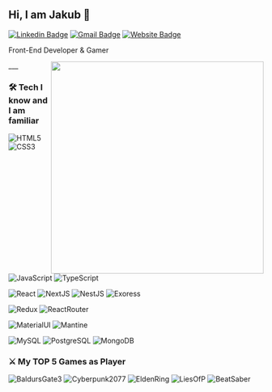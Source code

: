 ## Hi, I am Jakub 👋

[![Linkedin Badge](https://img.shields.io/badge/-jakubwilk-blue?style=flat-square&logo=Linkedin&logoColor=white&link=https://www.linkedin.com/in/jakub-wilk/)](https://www.linkedin.com/in/jakub-wilk/)
[![Gmail Badge](https://img.shields.io/badge/-jakub.wilk@jakubwilk.pl-c14438?style=flat-square&logo=Gmail&logoColor=white&link=mailto:jakub.wilk@jakubwilk.pl)](mailto:jakub.wilk@jakubwilk.pl) 
[![Website Badge](https://img.shields.io/badge/-jakubwilk.pl-black?style=flat-square&link=https://jakubwilk.pl/)](https://www.jakubwilk.pl/)

Front-End Developer & Gamer

<a href="https://github.com/anuraghazra/github-readme-stats" title="Preview">
    <img align="right" width="420" height="auto" src="https://github-readme-stats.vercel.app/api?username=jakubwilk&show_icons=true&theme=dark&border_color=61dafb&hide_border=true&include_all_commits=true" />
</a>
___

### 🛠️ Tech I know and I am familiar

![HTML5](https://img.shields.io/badge/-HTML5-000000?style=flat&logo=html5)
![CSS3](https://img.shields.io/badge/-CSS3-000000?style=flat&logo=css3)
![JavaScript](https://img.shields.io/badge/-JavaScript-000000?style=flat&logo=javascript)
![TypeScript](https://img.shields.io/badge/-TypeScript-000000?style=flat&logo=typescript)

![React](https://img.shields.io/badge/-React-000000?style=flat&logo=react)
![NextJS](https://img.shields.io/badge/-NextJS-000000?style=flat&logo=next.js)
![NestJS](https://img.shields.io/badge/-NestJS-000000?style=flat&logo=nestjs)
![Exoress](https://img.shields.io/badge/-Express-000000?style=flat&logo=express)

![Redux](https://img.shields.io/badge/-Redux-000000?style=flat&logo=redux)
![ReactRouter](https://img.shields.io/badge/-React%20Router-000000?style=flat&logo=react-router)

![MaterialUI](https://img.shields.io/badge/-MaterialUI-000000?style=flat&logo=mui)
![Mantine](https://img.shields.io/badge/-Mantine-000000?style=flat&logo=mantine)

![MySQL](https://img.shields.io/badge/-MySQL-000000?style=flat&logo=mysql)
![PostgreSQL](https://img.shields.io/badge/-PostgreSQL-000000?style=flat&logo=postgresql)
![MongoDB](https://img.shields.io/badge/-MongoDB-000000?style=flat&logo=mongodb)

### ⚔️ My TOP 5 Games as Player

![BaldursGate3](https://img.shields.io/badge/Baldur's%20Gate%203-black?style=flat&logo=steam)
![Cyberpunk2077](https://img.shields.io/badge/Cyberpunk%202077-black?style=flat&logo=steam)
![EldenRing](https://img.shields.io/badge/Elden%20Ring-black?style=flat&logo=steam)
![LiesOfP](https://img.shields.io/badge/Lies%20of%20P-black?style=flat&logo=steam)
![BeatSaber](https://img.shields.io/badge/Beat%20Saber-black?style=flat&logo=oculus)
